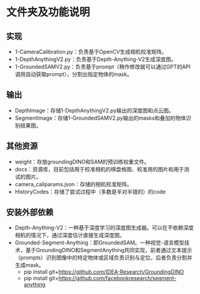 # 文件夹及功能说明

## 实现

* 1-CameraCalibration.py：负责基于OpenCV生成相机校准矩阵。
* 1-DepthAnythingV2.py：负责基于Depth-Anything-V2生成深度图。
* 1-GroundedSAMV2.py：负责基于prompt（稍作修改就可以通过GPT的API调用自动获取prompt），分割出指定物体的mask。

## 输出

* DepthImage：存储1-DepthAnythingV2.py输出的深度图和点云图。
* SegmentImage：存储1-GroundedSAMV2.py输出的masks和叠加的物体识别结果图。

## 其他资源

* weight：存放groundingDINO和SAM的预训练权重文件。
* docs：资源库，目前包括用于校准相机的棋盘格图、校准用的图片和用于测试的图片。
* camera_caliparams.json：存储的相机校准矩阵。
* HistoryCodes：存储了尝试过程中（多数是半对半错的）的code

## 安装外部依赖

* Depth-Anything-V2：一种基于深度学习的深度图生成器。可以在不依赖深度相机的情况下，通过深度估计直接生成深度图。
* Grounded-Segment-Anything：即GroundedSAM。一种视觉-语言模型技术，基于GroundingDINO和SegmentAnything共同实现，前者通过文本提示（prompts）识别图像中的特定物体或区域负责识别与定位，后者负责分割并生成mask。
  * pip install git+https://github.com/IDEA-Research/GroundingDINO
  * pip install git+https://github.com/facebookresearch/segment-anything
